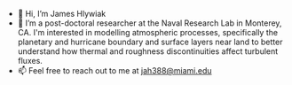 - 👋 Hi, I’m James Hlywiak
- 👀 I’m a post-doctoral researcher at the Naval Research Lab in Monterey, CA. I'm interested in modelling atmospheric processes, specifically the planetary and hurricane boundary and surface layers near land to better understand how thermal and roughness discontinuities affect turbulent fluxes. 
- 📫 Feel free to reach out to me at jah388@miami.edu

<!---
jameshlywiak/jameshlywiak is a ✨ special ✨ repository because its `README.md` (this file) appears on your GitHub profile.
You can click the Preview link to take a look at your changes.
--->
